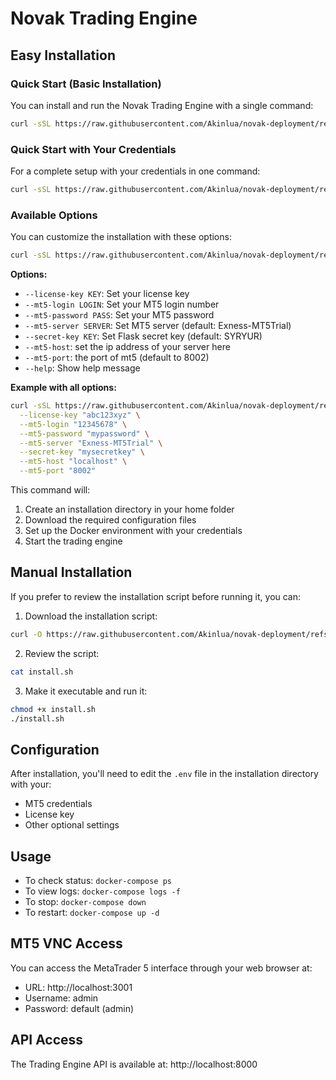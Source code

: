 # Novak Trading Engine

## Easy Installation

### Quick Start (Basic Installation)
You can install and run the Novak Trading Engine with a single command:

```bash
curl -sSL https://raw.githubusercontent.com/Akinlua/novak-deployment/refs/heads/main/install.sh | bash
```

### Quick Start with Your Credentials
For a complete setup with your credentials in one command:

```bash
curl -sSL https://raw.githubusercontent.com/Akinlua/novak-deployment/refs/heads/main/install.sh | bash -s -- --license-key YOUR_LICENSE_KEY --mt5-login YOUR_MT5_LOGIN --mt5-password YOUR_MT5_PASSWORD
```

### Available Options
You can customize the installation with these options:

```bash
curl -sSL https://raw.githubusercontent.com/Akinlua/novak-deployment/refs/heads/main/install.sh | bash -s -- [OPTIONS]
```

**Options:**
- `--license-key KEY`: Set your license key
- `--mt5-login LOGIN`: Set your MT5 login number
- `--mt5-password PASS`: Set your MT5 password
- `--mt5-server SERVER`: Set MT5 server (default: Exness-MT5Trial)
- `--secret-key KEY`: Set Flask secret key (default: SYRYUR)
- `--mt5-host`: set the ip address of your server here
- `--mt5-port`: the port of mt5 (default to 8002)
- `--help`: Show help message

**Example with all options:**
```bash
curl -sSL https://raw.githubusercontent.com/Akinlua/novak-deployment/refs/heads/main/install.sh | bash -s -- \
  --license-key "abc123xyz" \
  --mt5-login "12345678" \
  --mt5-password "mypassword" \
  --mt5-server "Exness-MT5Trial" \
  --secret-key "mysecretkey" \
  --mt5-host "localhost" \
  --mt5-port "8002"
```

This command will:
1. Create an installation directory in your home folder
2. Download the required configuration files
3. Set up the Docker environment with your credentials
4. Start the trading engine

## Manual Installation

If you prefer to review the installation script before running it, you can:

1. Download the installation script:
```bash
curl -O https://raw.githubusercontent.com/Akinlua/novak-deployment/refs/heads/main/install.sh
```

2. Review the script:
```bash
cat install.sh
```

3. Make it executable and run it:
```bash
chmod +x install.sh
./install.sh
```

## Configuration

After installation, you'll need to edit the `.env` file in the installation directory with your:
- MT5 credentials
- License key
- Other optional settings

## Usage

- To check status: `docker-compose ps`
- To view logs: `docker-compose logs -f`
- To stop: `docker-compose down`
- To restart: `docker-compose up -d`

## MT5 VNC Access

You can access the MetaTrader 5 interface through your web browser at:
- URL: http://localhost:3001
- Username: admin
- Password: default (admin)

## API Access

The Trading Engine API is available at: http://localhost:8000
